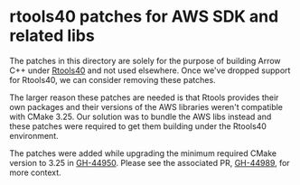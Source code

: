 # rtools40 patches for AWS SDK and related libs

The patches in this directory are solely for the purpose of building Arrow C++
under [Rtools40](https://cran.r-project.org/bin/windows/Rtools/rtools40.html)
and not used elsewhere. Once we've dropped support for Rtools40, we can consider
removing these patches.

The larger reason these patches are needed is that Rtools provides their own
packages and their versions of the AWS libraries weren't compatible with CMake
3.25. Our solution was to bundle the AWS libs instead and these patches were
required to get them building under the Rtools40 environment.

The patches were added while upgrading the minimum required CMake version to
3.25 in [GH-44950](https://github.com/apache/arrow/issues/44950). Please see the
associated PR, [GH-44989](https://github.com/apache/arrow/pull/44989), for more
context.
